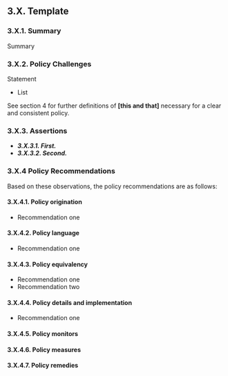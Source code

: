 3.X.  Template
--------------------------------------

### 3.X.1.  Summary
Summary

### 3.X.2.  Policy Challenges
Statement

- List

See section 4 for further definitions of **[this and that]** necessary for a clear and consistent policy.

### 3.X.3. Assertions 

-  *__3.X.3.1. First.__*
-  *__3.X.3.2. Second.__*

### 3.X.4  Policy Recommendations
Based on these observations, the policy recommendations are as follows:

#### 3.X.4.1. Policy origination
- Recommendation one

#### 3.X.4.2. Policy language
- Recommendation one

#### 3.X.4.3. Policy equivalency
- Recommendation one
- Recommendation two

#### 3.X.4.4. Policy details and implementation
- Recommendation one

#### 3.X.4.5. Policy monitors 

#### 3.X.4.6. Policy measures

#### 3.X.4.7. Policy remedies

